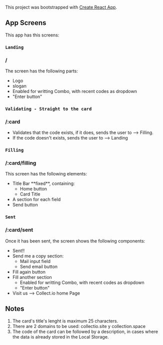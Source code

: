 This project was bootstrapped with [Create React App](https://github.com/facebook/create-react-app).

## App Screens

This app has this screens:

### `Landing`
### /

The screen has the following parts:
<ul>
<li>Logo</li>
<li>slogan</li>
<li>Enabled for writting Combo, with recent codes as dropdown</li>
<li>"Enter button"</li>
</ul>

### `Validating - Straight to the card`
### /:card

<ul>
<li>Validates that the code exists, if it does, sends the user to --> Filling.</li>
<li>If the code doesn't exists, sends the user to --> Landing</li>
</ul>

### `Filling`
### /:card/filling

This screen has the following elements:
<ul>
<li>Title Bar **fixed**, containing:
<ul>
<li>Home button
<li>Card Title
</ul>
<li>A section for each field
<li>Send button
</ul>

### `Sent`
### /:card/sent

Once it has been sent, the screen shows the following components:

<ul>
<li>Sent!!
<li>Send me a copy section:
<ul>
<li>Mail input field
<li>Send email button
</ul>
<li>Fill again button
<li>Fill another section
<ul>
<li>Enabled for writting Combo, with recent codes as dropdown</li>
<li>"Enter button"</li>
</ul>
<li>Visit us --> Collect.io home Page
</ul>

## Notes

1. The card's title's lenght is maximum 25 characters.
2. There are 2 domains to be used: collectio.site y collection.space
3. The code of the card can be followed by a description, in cases where the data is already stored in the Local Storage.